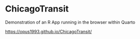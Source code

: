 # ChicagoTransit

Demonstration of an R App running in the browser within Quarto

https://opus1993.github.io/ChicagoTransit/
